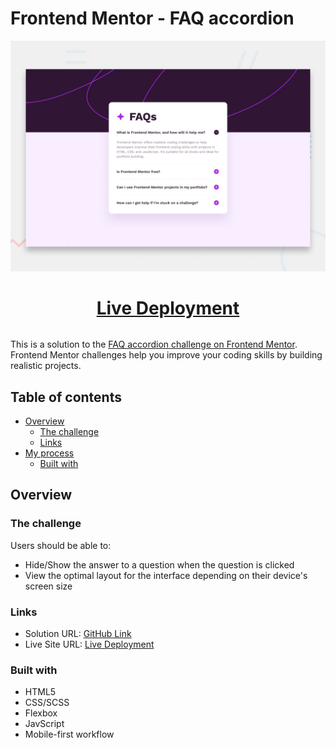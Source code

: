 # Frontend Mentor - FAQ accordion 

![Design preview for the FAQ accordion coding challenge](./design/desktop-preview.jpg)




<div align="center" style="margin-bottom: 2rem;">
  <h1><a href="https://periodic-acoustics.surge.sh/"><strong>Live Deployment</strong></a></h1>
</div>




This is a solution to the [FAQ accordion challenge on Frontend Mentor](https://www.frontendmentor.io/challenges/faq-accordion-wyfFdeBwBz). Frontend Mentor challenges help you improve your coding skills by building realistic projects. 

## Table of contents

- [Overview](#overview)
  - [The challenge](#the-challenge)
  - [Links](#links)
- [My process](#my-process)
  - [Built with](#built-with)



## Overview

### The challenge

Users should be able to:

- Hide/Show the answer to a question when the question is clicked
- View the optimal layout for the interface depending on their device's screen size


### Links

- Solution URL: [GitHub Link](https://github.com/dev-marJ/FAQ-accordion)
- Live Site URL: [Live Deployment](https://periodic-acoustics.surge.sh/)


### Built with

- HTML5
- CSS/SCSS 
- Flexbox
- JavScript
- Mobile-first workflow
